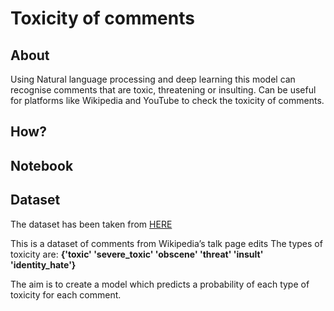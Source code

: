 # Toxicity of comments

## About
Using Natural language processing and deep learning this model can recognise comments that are toxic, threatening or insulting. Can be useful for platforms like Wikipedia and YouTube to check the toxicity of comments.




## How?




## Notebook



## Dataset

The dataset has been taken from [HERE](https://www.kaggle.com/datasets/julian3833/jigsaw-toxic-comment-classification-challenge)

This is a dataset of comments from Wikipedia’s talk page edits
The types of toxicity are:
**{'toxic'
'severe_toxic'
'obscene'
'threat'
'insult'
'identity_hate'}**

The aim is to create a model which predicts a probability of each type of toxicity for each comment.

